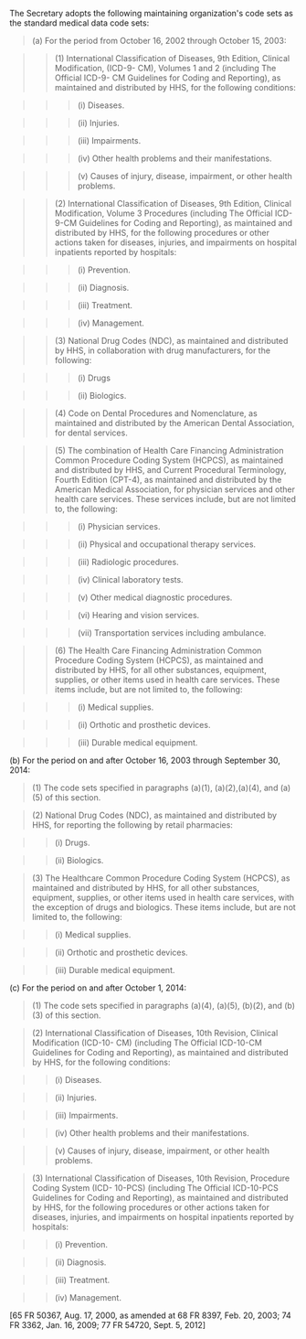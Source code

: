 The Secretary adopts the following maintaining organization's code sets as the standard medical data code sets:

> (a) For the period from October 16, 2002 through October 15, 2003:
 
> > (1) International Classification of Diseases, 9th Edition, Clinical Modification, (ICD-9- CM), Volumes 1 and 2 (including The Official ICD-9- CM Guidelines for Coding and Reporting), as maintained and distributed by HHS, for the following conditions:

> > > (i) Diseases.

> > > (ii) Injuries.

> > > (iii) Impairments.

> > > (iv) Other health problems and their manifestations.

> > > (v) Causes of injury, disease, impairment, or other health problems.

> > (2) International Classification of Diseases, 9th Edition, Clinical Modification, Volume 3 Procedures (including The Official ICD-9-CM Guidelines for Coding and Reporting), as maintained and distributed by HHS, for the following procedures or other actions taken for diseases, injuries, and impairments on hospital inpatients reported by hospitals:

> > > (i) Prevention.

> > > (ii) Diagnosis.

> > > (iii) Treatment.

> > > (iv) Management.

> > (3) National Drug Codes (NDC), as maintained and distributed by HHS, in collaboration with drug manufacturers, for the following:

> > > (i) Drugs
 
> > > (ii) Biologics.

> > (4) Code on Dental Procedures and Nomenclature, as maintained and distributed by the American Dental Association, for dental services.

> > (5) The combination of Health Care Financing Administration Common Procedure Coding System (HCPCS), as maintained and distributed by HHS, and Current Procedural Terminology, Fourth Edition (CPT-4), as maintained and distributed by the American Medical Association, for physician services and other health care services. These services include, but are not limited to, the following:

> > > (i) Physician services.

> > > (ii) Physical and occupational therapy services.

> > > (iii) Radiologic procedures.

> > > (iv) Clinical laboratory tests.

> > > (v) Other medical diagnostic procedures.

> > > (vi) Hearing and vision services.

> > > (vii) Transportation services including ambulance.

> > (6) The Health Care Financing Administration Common Procedure Coding System (HCPCS), as maintained and distributed by HHS, for all other substances, equipment, supplies, or other items used in health care services. These items include, but are not limited to, the following:

> > > (i) Medical supplies.
 
> > > (ii) Orthotic and prosthetic devices.

> > > (iii) Durable medical equipment.

(b) For the period on and after October 16, 2003 through September 30, 2014:

> (1) The code sets specified in paragraphs (a)(1), (a)(2),(a)(4), and (a)(5) of this section.

> (2) National Drug Codes (NDC), as maintained and distributed by HHS, for reporting the following by retail pharmacies:

> > (i) Drugs.

> > (ii) Biologics.

> (3) The Healthcare Common Procedure Coding System (HCPCS), as maintained and distributed by HHS, for all other substances, equipment, supplies, or other items used in health care services, with the exception of drugs and biologics. These items include, but are not limited to, the following:

> > (i) Medical supplies.

> > (ii) Orthotic and prosthetic devices.

> > (iii) Durable medical equipment.

&#40;c) For the period on and after October 1, 2014:

> (1) The code sets specified in paragraphs (a)(4), (a)(5), (b)(2), and (b)(3) of this section.

> (2) International Classification of Diseases, 10th Revision, Clinical Modification (ICD-10- CM) (including The Official ICD-10-CM Guidelines for Coding and Reporting), as maintained and distributed by HHS, for the following conditions:

> > (i) Diseases.

> > (ii) Injuries.

> > (iii) Impairments.

> > (iv) Other health problems and their manifestations.

> > (v) Causes of injury, disease, impairment, or other health problems.

> (3) International Classification of Diseases, 10th Revision, Procedure Coding System (ICD- 10-PCS) (including The Official ICD-10-PCS Guidelines for Coding and Reporting), as maintained and distributed by HHS, for the following procedures or other actions taken for diseases, injuries, and impairments on hospital inpatients reported by hospitals:

> > (i) Prevention.

> > (ii) Diagnosis.

> > (iii) Treatment.

> > (iv) Management.

[65 FR 50367, Aug. 17, 2000, as amended at 68 FR 8397, Feb. 20, 2003; 74 FR 3362, Jan. 16, 2009; 77 FR 54720, Sept. 5, 2012]
